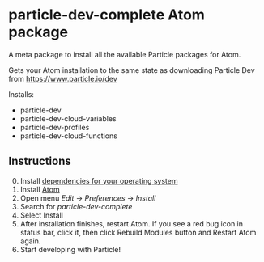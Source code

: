 # particle-dev-complete Atom package

A meta package to install all the available Particle packages for Atom.

Gets your Atom installation to the same state as downloading Particle Dev from https://www.particle.io/dev

Installs:
- particle-dev
- particle-dev-cloud-variables
- particle-dev-profiles
- particle-dev-cloud-functions

## Instructions

0. Install [dependencies for your operating system](https://github.com/spark/particle-dev#requirements)
1. Install [Atom](https://atom.io)
2. Open menu _Edit_ -> _Preferences_ -> _Install_
3. Search for _particle-dev-complete_
4. Select Install
5. After installation finishes, restart Atom. If you see a red bug icon in status bar, click it, then click Rebuild Modules button and Restart Atom again.
6. Start developing with Particle!
